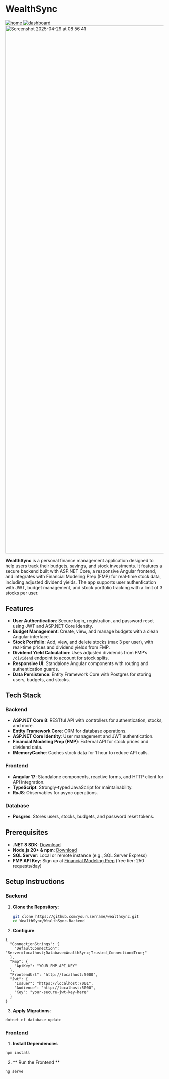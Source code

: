 # WealthSync

![home](https://github.com/user-attachments/assets/b8b4e4b0-37da-4808-a45f-54224a64dfd8)
![dashboard](https://github.com/user-attachments/assets/bbbee486-3b91-4798-976f-6bd34d560f50)
<img width="1680" alt="Screenshot 2025-04-29 at 08 56 41" src="https://github.com/user-attachments/assets/ce849175-ca4e-460b-8316-487670840a3c" />


**WealthSync** is a personal finance management application designed to help users track their budgets, savings, and stock investments. It features a secure backend built with ASP.NET Core, a responsive Angular frontend, and integrates with Financial Modeling Prep (FMP) for real-time stock data, including adjusted dividend yields. The app supports user authentication with JWT, budget management, and stock portfolio tracking with a limit of 3 stocks per user.

## Features

- **User Authentication**: Secure login, registration, and password reset using JWT and ASP.NET Core Identity.
- **Budget Management**: Create, view, and manage budgets with a clean Angular interface.
- **Stock Portfolio**: Add, view, and delete stocks (max 3 per user), with real-time prices and dividend yields from FMP.
- **Dividend Yield Calculation**: Uses adjusted dividends from FMP’s `/dividend` endpoint to account for stock splits.
- **Responsive UI**: Standalone Angular components with routing and authentication guards.
- **Data Persistence**: Entity Framework Core with Postgres for storing users, budgets, and stocks.

## Tech Stack

### Backend
- **ASP.NET Core 8**: RESTful API with controllers for authentication, stocks, and more.
- **Entity Framework Core**: ORM for database operations.
- **ASP.NET Core Identity**: User management and JWT authentication.
- **Financial Modeling Prep (FMP)**: External API for stock prices and dividend data.
- **IMemoryCache**: Caches stock data for 1 hour to reduce API calls.

### Frontend
- **Angular 17**: Standalone components, reactive forms, and HTTP client for API integration.
- **TypeScript**: Strongly-typed JavaScript for maintainability.
- **RxJS**: Observables for async operations.

### Database
- **Posgres**: Stores users, stocks, budgets, and password reset tokens.

## Prerequisites

- **.NET 8 SDK**: [Download](https://dotnet.microsoft.com/download/dotnet/8.0)
- **Node.js 20+ & npm**: [Download](https://nodejs.org/)
- **SQL Server**: Local or remote instance (e.g., SQL Server Express)
- **FMP API Key**: Sign up at [Financial Modeling Prep](https://financialmodelingprep.com/) (free tier: 250 requests/day)


## Setup Instructions

### Backend
1. **Clone the Repository**:
   ```bash
   git clone https://github.com/yourusername/wealthsync.git
   cd WealthSync/WealthSync.Backend
2. **Configure**:
```
{
  "ConnectionStrings": {
    "DefaultConnection": "Server=localhost;Database=WealthSync;Trusted_Connection=True;"
  },
  "Fmp": {
    "ApiKey": "YOUR_FMP_API_KEY"
  },
  "FrontendUrl": "http://localhost:5000",
  "Jwt": {
    "Issuer": "https://localhost:7001",
    "Audience": "http://localhost:5000",
    "Key": "your-secure-jwt-key-here"
  }
}
```
3. **Apply Migrations**:
  ```bash
  dotnet ef database update
  ```
### Frontend
1. **Install Dependencies**
```bash
npm install
```
2. ** Run the Frontend ** 
```bash
ng serve
```
